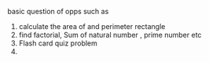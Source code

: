 basic question of opps such as
1. calculate the area of  and perimeter rectangle
2. find factorial, Sum of natural number , prime number etc
3. Flash card quiz problem
4. 

